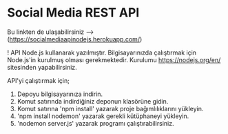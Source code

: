 # Social Media REST API
Bu linkten de ulaşabilirsiniz --> (https://socialmediaapinodejs.herokuapp.com/)

! API Node.js kullanarak yazılmıştır. Bilgisayarınızda çalıştırmak için Node.js'in kurulmuş olması gerekmektedir. Kurulumu https://nodejs.org/en/ sitesinden yapabilirsiniz.

API'yi çalıştırmak için;
1. Depoyu bilgisayarınıza indirin.
2. Komut satırında indirdiğiniz deponun klasörüne gidin.
3. Komut satırına 'npm install' yazarak proje bağımlılıklarını yükleyin.
4. 'npm install nodemon' yazarak gerekli kütüphaneyi yükleyin.
5. 'nodemon server.js' yazarak programı çalıştırabilirsiniz.
